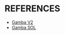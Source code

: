 # REFERENCES

- [Gamba V2](https://github.com/BankkRoll/Gamba-V2-Next.js)
- [Gamba SOL](https://gamba.so/)
